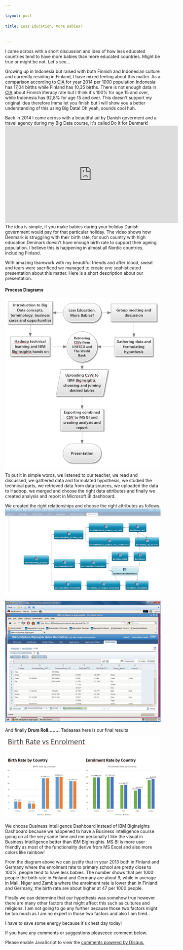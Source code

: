 ```yaml
---

layout: post

title: Less Education, More Babies?


---
```

I came across with a short discussion and idea of how less educated countries tend to have more babies than more educated countries. Might be true or might be not. Let's see...

Growing up in Indonesia but raised with both Finnish and Indonesian culture and currently residing in Finland, I have mixed feeling about this matter. As a comparison according to [CIA](https://www.cia.gov/library/publications/the-world-factbook/fields/2054.html#13) for year 2014 per 1000 population Indonesia has 17,04 births while Finland has 10,35 births. There is not enough data in [CIA](https://www.cia.gov/library/publications/the-world-factbook/fields/2103.html#139) about Finnish literacy rate but I think it's 100% for age 15 and over, while Indonesia has 92,8% for age 15 and over. This doesn't support my original idea therefore Imma let you finish but I will show you a better understanding of this using Big Data! Oh yeah, sounds cool huh.

Back in 2014 I came across with a beautiful ad by Danish goverment and a travel agency during my Big Data course, it's called Do It for Denmark! <iframe width="560" height="315" src="https://www.youtube.com/embed/vrO3TfJc9Qw" frameborder="0" allowfullscreen></iframe>
The idea is simple, if you make babies during your holiday Danish government would pay for that particular holiday. The video shows how Denmark is struggling with their birth rate, for such country with high education Denmark doesn't have enough birth rate to support their ageing population. I believe this is happening in almost all Nordic countries, including Finland.

With amazing teamwork with my beautiful friends and after blood, sweat and tears were sacrificed we managed to create one sophisticated presentation about this matter.
Here is a short description about our presentation.

<h4>Process Diagrams</h4>
<img src="public/img/babiesdiagram.gif" alt="making babies">

To put it in simple words, we listened to our teacher, we read and discussed, we gathered data and formulated hypothesis, we studied the technical parts, we retrieved data from data sources, we uploaded the data to Hadoop, we merged and choose the right data attributes and finally we created analysis and report in Microsoft BI dashboard.

We created the right relationships and choose the right attributes as follows.
<img src="public/img/DiagramWorkflow.gif" alt="diagram workflow">

<img src="public/img/relationship.gif" alt="diagram workflow">

And finally **Drum Roll........**
Tadaaaaa here is our final results

<img src="public/img/BigDataPresentation.gif" alt="Final Presentation">

We choose Business Intelligence Dashboard instead of IBM BigInsights Dashboard because we happened to have a Business Intelligence course going on at the very same time and me personally I like the visual in Business Intelligence better than IBM BigInsights. MS BI is more user friendly as most of the functionality derive from MS Excel and also more colors like rainbow!

From the diagram above we can justify that in year 2013 both in Finland and Germany where the enrolment rate to primary school are pretty close to 100%, people tend to have less babies. The number shows that per 1000 people the birth rate in Finland and Germany are about 9, while in average in Mali, Niger and Zambia where the enrolment rate is lower than in Finland and Germany, the birth rate are about higher at 47 per 1000 people.

Finally we can determine that our hypothesis was somehow true however there are many other factors that might affect this such as cultures and religions. I am not going to go any further because those two factors might be too much as I am no expert in those two factors and also I am tired...

I have to save some energy because it's chest day today!

If you have any comments or suggestions pleaseeee comment below.


<div id="disqus_thread"></div>
<script type="text/javascript">
    /* * * CONFIGURATION VARIABLES * * */
    var disqus_shortname = 'arintole';
    
    /* * * DON'T EDIT BELOW THIS LINE * * */
    (function() {
        var dsq = document.createElement('script'); dsq.type = 'text/javascript'; dsq.async = true;
        dsq.src = '//' + disqus_shortname + '.disqus.com/embed.js';
        (document.getElementsByTagName('head')[0] || document.getElementsByTagName('body')[0]).appendChild(dsq);
    })();
</script>
<noscript>Please enable JavaScript to view the <a href="https://disqus.com/?ref_noscript" rel="nofollow">comments powered by Disqus.</a></noscript>